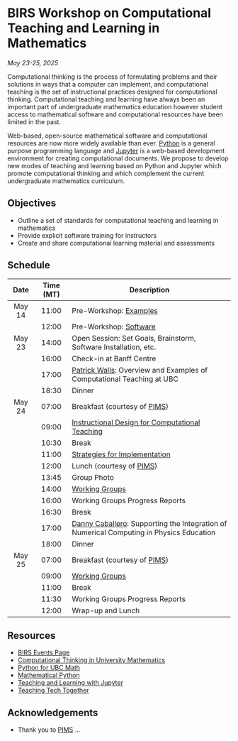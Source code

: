 # BIRS Workshop on Computational Teaching and Learning in Mathematics

*May 23-25, 2025*

Computational thinking is the process of formulating problems and their solutions in ways that a computer can implement, and computational teaching is the set of instructional practices designed for computational thinking. Computational teaching and learning have always been an important part of undergraduate mathematics education however student access to mathematical software and computational resources have been limited in the past.

Web-based, open-source mathematical software and computational resources are now more widely available than ever. [Python](https://python.org) is a general purpose programming language and [Jupyter](https://jupyter.org) is a web-based development environment for creating computational documents. We propose to develop new modes of teaching and learning based on Python and Jupyter which promote computational thinking and which complement the current undergraduate mathematics curriculum.

## Objectives

* Outline a set of standards for computational teaching and learning in mathematics
* Provide explicit software training for instructors
* Create and share computational learning material and assessments

## Schedule

| Date | Time (MT) | Description |
| :---: | :---: | --- |
| May 14 | 11:00 | Pre-Workshop: [Examples](examples.md) |
|        | 12:00 | Pre-Workshop: [Software](software.md) |
| May 23 | 14:00 | Open Session: Set Goals, Brainstorm, Software Installation, etc. |
|        | 16:00 | Check-in at Banff Centre |
|        | 17:00 | [Patrick Walls](https://patrickwalls.github.io): Overview and Examples of Computational Teaching at UBC |
|        | 18:30 | Dinner |
| May 24 | 07:00 | Breakfast (courtesy of [PIMS](https://www.pims.math.ca)) |
|        | 09:00 | [Instructional Design for Computational Teaching](design.md) |
|        | 10:30 | Break |
|        | 11:00 | [Strategies for Implementation](implementation) |
|        | 12:00 | Lunch (courtesy of [PIMS](https://www.pims.math.ca)) |
|        | 13:45 | Group Photo |
|        | 14:00 | [Working Groups](groups.md) |
|        | 16:00 | Working Groups Progress Reports |
|        | 16:30 | Break |
|        | 17:00 | [Danny Caballero](https://dannycaballero.info): Supporting the Integration of Numerical Computing in Physics Education |
|        | 18:00 | Dinner |
| May 25 | 07:00 | Breakfast (courtesy of [PIMS](https://www.pims.math.ca)) |
|        | 09:00 | [Working Groups](groups.md) |
|        | 11:00 | Break |
|        | 11:30 | Working Groups Progress Reports |
|        | 12:00 | Wrap-up and Lunch |

## Resources

* [BIRS Events Page](https://www.birs.ca/events/2025/2-day-workshops/25w2027)
* [Computational Thinking in University Mathematics](https://ctuniversitymath.ca)
* [Python for UBC Math](https://ubcmath.github.io/python/)
* [Mathematical Python](https://patrickwalls.github.io/mathematicalpython/)
* [Teaching and Learning with Jupyter](https://jupyter4edu.github.io/jupyter-edu-book/)
* [Teaching Tech Together](https://teachtogether.tech/en/index.html)

## Acknowledgements

* Thank you to [PIMS](https://www.pims.math.ubc.ca) ...